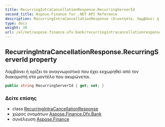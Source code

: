 ```yaml
---
title: RecurringIntraCancellationResponse.RecurringServerId
second_title: Aspose.Finance for .NET API Reference
description: RecurringIntraCancellationResponse ιδιοκτησία. Λαμβάνει ή ορίζει το αναγνωριστικό που έχει εκχωρηθεί από τον διακομιστή στο μοντέλο που ακυρώνεται.
type: docs
weight: 30
url: /el/net/aspose.finance.ofx.bank/recurringintracancellationresponse/recurringserverid/
---
```

## RecurringIntraCancellationResponse.RecurringServerId property

Λαμβάνει ή ορίζει το αναγνωριστικό που έχει εκχωρηθεί από τον διακομιστή στο μοντέλο που ακυρώνεται.

```csharp
public string RecurringServerId { get; set; }
```

### Δείτε επίσης

* class [RecurringIntraCancellationResponse](../)
* χώρος ονομάτων [Aspose.Finance.Ofx.Bank](../../recurringintracancellationresponse/)
* συνέλευση [Aspose.Finance](../../../)


